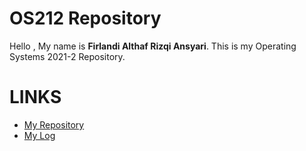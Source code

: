 # OS212 Repository

Hello , My name is **Firlandi Althaf Rizqi Ansyari**.
This is my Operating Systems 2021-2 Repository.

# LINKS
- [My Repository](https://github.com/firlandiansyari/os212)
- [My Log](https://firlandiansyari.github.io/os212/TXT/mylog.txt)

